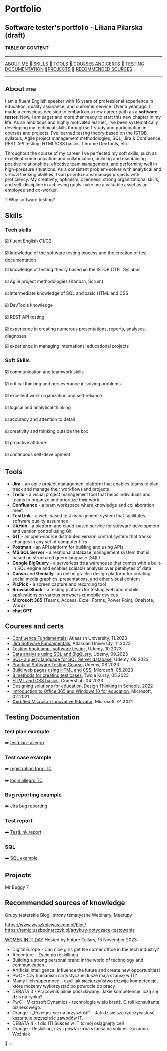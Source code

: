 # Portfolio
## Software tester's portfolio - Liliana Pilarska (draft)

#### TABLE OF CONTENT
-----

[ABOUT ME](#aboutme) :small_blue_diamond:  [SKILLS](#skills)  🔹 [TOOLS](#tools)  🔹 [COURSES AND CERTS](#courses) 🔹 [TESTING DOCUMENTATION](#testcases) 🔹[PROJECTS](#projects) 🔹 [RECOMMENDED SOURCES](#sources) 

-----
## <a name="aboutme"> About me</a>

I am a fluent English speaker with 16 years of professional experience in education, quality assurance, and customer service. Over a year ago, I made a conscious decision to embark on a new career path as a **software tester**. Now, I am eager and more than ready to start this new chapter in my life.
As an ambitious and highly motivated learner,  I've been systematically developing my technical skills through self-study and participation in courses and projects.  I've learned testing theory based on the ISTQB syllabus, Agile project management methodologies, SQL, Jira & Confluence, REST API testing, HTML/CSS basics, Chrome DevTools, etc.

Throughout the course of my career, I've perfected my soft skills, such as excellent communication and collaboration, building and maintaining positive relationships, effective team management, and performing well in high-pressure situations. As a consistent problem-solver with analytical and critical thinking abilities, I can prioritize and manage projects with proficiency. My creativity, optimism, openness, strong organizational skills, and self-discipline in achieving goals make me a valuable asset as an employee and co-worker.

❔ Why software testing? 

## <a name="skills"> Skills</a>
### Tech skills

☑️ fluent English C1/C2

☑️ knowledge of the software testing process and the creation of test documentation

☑️ knowledge of testing theory based on the ISTQB CTFL Syllabus

☑️ Agile project methodologies (Kanban, Scrum)

☑️ intermediate knowledge of SQL and basic HTML and CSS

☑️ DevTools knowledge

☑️ REST API testing

☑️ experience in creating numerous presentations, reports, analyses, diagnoses

☑️ experience in managing international educational projects

### Soft Skills

☑️ communication and teamwork skills

☑️ critical thinking and perseverance in solving problems 

☑️ excellent work organization and self-reliance

☑️ logical and analytical thinking

☑️ accuracy and attention to detail

☑️ creativity and thinking outside the box

☑️ proactive attitude

☑️ continuous self-development


## <a name="tools"> Tools</a>

* **Jira** - an agile project management platform that enables teams to plan, track and manage their workflows and projects
* **Trello** - a visual project management tool that helps individuals and teams to organize and prioritize their work
* **Confluence** - a team workspace where knowledge and collaboration meet
* **TestLink** - a web-based test management system that facilitates software quality assurance
* **GitHub** -  a platform and cloud-based service for software development and version control using Git 
* **GIT** - an open-source distributed version control system that tracks changes in any set of computer files
* **Postman** - an API platform for building and using APIs
* **MS SQL Server** - a relational database management system that is based on structured query language (SQL)
* **Google BigQuery** - a serverless data warehouse that comes with a built-in SQL engine and enables scalable analysis over petabytes of data
* **Canva** and **Genially**- an online graphic design platform for creating social media graphics, presentations, and other visual content
* **PicPick** - a screen capture and recording tool
* **BrowserStack** - a testing platform for testing web and mobile applications on various browsers or mobile devices
* **Microsoft 365** (Teams, Access, Excel, Forms, Power Point, OneNote, Word)
* **chat GPT**
  
## <a name="courses">Courses and certs</a>

* [Confluence Fundamentals](https://university.atlassian.com/student/award/KqsGK4yoXVzAqZ7sCcMBnSQG), Atlassian University, 11.2023
* [Jira Software Fundamentals](https://university.atlassian.com/student/award/pQSuKn7Sd6dBAp2Y9hpzCRjc), Atlassian University, 11.2023
* [Testing bootcamp- software testing](https://udemy-certificate.s3.amazonaws.com/pdf/UC-5cf73caf-2b43-4ea9-8653-d2c2292e19a7.pdf), Udemy, 10.2023 
* [Data analysis using SQL and BigQuery](https://udemy-certificate.s3.amazonaws.com/pdf/UC-e520e2db-1e44-42d7-9957-2ab5710a9776.pdf), Udemy, 09.2023
* [SQL- a query language for SQL Server database](https://udemy-certificate.s3.amazonaws.com/pdf/UC-c9a46702-c550-4cde-a427-42072a3ac76f.pdf), Udemy, 08.2023
* [Practical Software Testing Course](https://udemy-certificate.s3.amazonaws.com/pdf/UC-133c8422-678f-4fd6-9a21-5fb3f762be5e.pdf), Udemy, 08.2023
* [Build web pages using HTML and CSS](https://learn.microsoft.com/en-us/users/lilianapilarska-6371/achievements/a2fuwey7), Microsoft, 05.2023
* [8 methods for creating test cases](https://docs.google.com/document/d/1h7Cl-mkJKnCyfqafR8kJsVuBAqLcLrncRYFl-uwf6n0/edit?usp=sharing), Twoje Kursy, 05.2023
* [HTML and CSS basics](https://docs.google.com/document/d/1ntuEs7vKzkjJsMriw6LhAm4Yy59UbnxCgI-AF97o8Gs/edit?usp=sharing), CodersLab, 04.2023
* [Designing solutions for education](https://docs.google.com/document/d/1CuBJW0xAv7IeryuDQJmMztT4s868r686LLey4DyvS5I/edit?usp=sharing), Design Thinking in Schools, 2022
* [Introduction to Office 365 and Windows 10 for education](https://docs.google.com/document/d/1gfLoixn_MkEFmGRSiSOitDFnh1Q6_krtWf0oCQWEjPg/edit?usp=sharing), Microsoft, 02.2021
* [Certified Microsoft Innovative Educator](https://docs.google.com/document/d/1HSuWHEJZHCdsbVIvknFwKlYy35RutnMllmLtMbyAOew/edit?usp=sharing), Microsoft, 01.2021
  
## <a name="testcases">Testing Documentation</a>

### test plan example

➡️ [testplan- allegro](https://github.com/lilapila/lilapila/blob/058d51b3bbae8c5a182b84f717ed3201b7e1d52a/testlink%20plan%20test%C3%B3w%20allegro.png)
  
### Test case example

➡️ [registration form TC](https://docs.google.com/spreadsheets/d/173qW1iDUq6ZiSavthpxNHr0TS6b_A1SqXfAvmqqtSPc/edit?usp=sharing)

➡️ [login allegro TC](https://github.com/lilapila/lilapila/blob/97483413a21bd892f3117018f7a316f0ef294260/testlink%20allegro%20TC.png)
   
### Bug reporting example

➡️ [Jira bug reporting](https://github.com/lilapila/lilapila/blob/0b1cb9dfcbb2222f8fb2801bcd0d818c8ab3f2d0/jira%20bug1.jpg) 

### Test report

➡️ [TestLink report](https://github.com/lilapila/lilapila/blob/058d51b3bbae8c5a182b84f717ed3201b7e1d52a/TestLink%201.9.20%20%5BDEV%5D.pdf)

### SQL

➡️ [SQL example](https://docs.google.com/document/d/1cze-GCY99FtVMoEOmiQ7HBUCwbTKcssNgPuXfwkr1io/edit?usp=sharing)


## <a name="projects">Projects</a>
Mr Buggy 7


## <a name="sources">Recommended sources of knowledge</a>
Grupy testerskie
Blogi, strony tematyczne
Webinary, Meetupy

https://www.wyszkolewas.com.pl/blog/
https://remigiuszbednarczyk.pl/artykuly-dotyczace-testowania

[WOMEN IN IT DAY](https://hopin.com/events/women-in-it-day-2023?smclient=5bdf6a61-7d89-48c3-b7cf-b4820e1e3303&utm_source=salesmanago&utm_medium=email&utm_campaign=default#schedule) Hosted by Future Collars, 15 November 2023
*  DigitalEurope - Can nice girls get the corner office in the tech industry?
*  Accenture - Życie po reskillingu.
* Building a strong personal brand in the world of technology and communication.
* Artificial Intelligence: Influence the future and create new opportunities!
* PwC - Czy humaniści i artystyczne dusze mają szansę w IT?
*  Mamy i ich supermoce – czyli jak macierzyństwo rozwija kompetencje, które możemy wykorzystać po powrocie do pracy
*  DEBATA 3 - Pracownik pilnie poszukiwany. Jakie kompetencje liczą się dziś na rynku?
*  PwC - Microsoft Dynamics - technologia wielu branż. O roli konsultanta biznesowego.
*  Orange - „Przełącz się na przyszłość” – Jak dzisiejsza rzeczywistość kształtuje przyszłość zawodów IT.
*  DEBATA 4 - I did IT! Sukces w IT to mój osiągnięty cel!
*  Orange - Reskilling, czyli powtarzalna szansa na sukces. Zuzanna Woźniak

🔎
💡 
 


